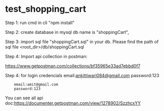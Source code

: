 # test_shopping_cart


Step 1: run cmd in cli  "npm install"

Step 2: create database in mysql db name is "shoppingCart",

Step 3: import sql file "shoppingCart.sql" in your db. Please find the path of sql file <root_dir>/db/shoppingCart.sql


Step 4: Import api collection in postman: 

https://www.getpostman.com/collections/bf35965e33ad7ebbd0f7

Step 4: for login credencials 
        email:ankittiwari084@gmail.com
        password:123

        email:amit@gmail.com
        password:123




You can see all api doc:https://documenter.getpostman.com/view/1278902/SzzhcxYY
